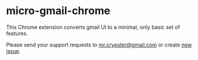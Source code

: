 # micro-gmail-chrome
This Chrome extension converts gmail UI to a minimal, only basic set of features.

Please send your support requests to mr.crypster@gmail.com or create [new issue](https://github.com/mrcrypster/micro-gmail-chrome/issues/new).